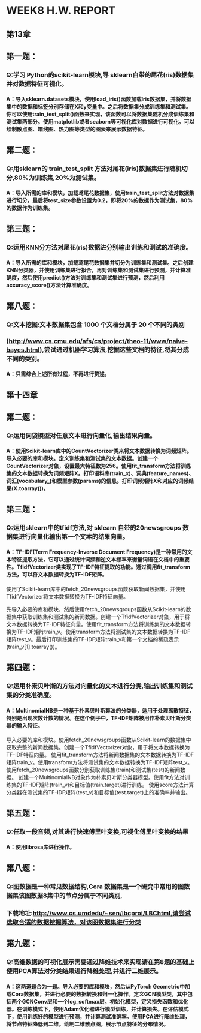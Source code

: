 # WEEK8 H.W. REPORT

## 第13章

## 第一题：

### Q:学习 Python的scikit-learn模块,导 sklearn自带的尾花(ris)数据集并对数据特征可视化。

#### A：导入sklearn.datasets模块，使用load_iris()函数加载Iris数据集，并将数据集中的数据和标签分别存储在X和y变量中。之后将数据集分成训练集和测试集。你可以使用train_test_split()函数来实现，该函数可以将数据集随机分成训练集和测试集两部分。使用matplotlib或者seaborn等可视化库对数据进行可视化。可以绘制散点图、箱线图、热力图等类型的图表来展示数据特征。

## 第二题：

### Q:用sklearn的 train_test_split 方法对尾花(iris)数据集进行随机切分,80%为训练集,20%为测试集。

#### A：导入所需的库和模块，加载鸢尾花数据集，使用train_test_split方法对数据集进行切分。最后将test_size参数设置为0.2，即将20%的数据作为测试集，80%的数据作为训练集。

## 第三题：

### Q:运用KNN分方法对尾花(ris)数据进分别输出训练和测试的准确度。

#### A：导入所需的库和模块，加载鸢尾花数据集并切分为训练集和测试集。之后创建KNN分类器，并使用训练集进行拟合，再对训练集和测试集进行预测，并计算准确度，然后使用predict()方法对训练集和测试集进行预测，然后利用accuracy_score()方法计算准确度。

## 第八题：

### Q:文本挖掘:文本数据集包含 1000 个文档分属于 20 个不同的类别
### (http://www.cs.cmu.edu/afs/cs/project/theo-11/www/naive-bayes.html),尝试通过机器学习算法,挖掘这些文档的特征,将其分成不同的类别。

#### A：只需综合上述所有过程，不再进行赘述。

## 第十四章

## 第二题：

### Q:运用词袋模型对任意文本进行向量化,输出结果向量。

#### A：使用Scikit-learn库中的CountVectorizer类来将文本数据转换为词频矩阵。导入必要的库和模块。定义训练集和测试集的文本数据。创建一个CountVectorizer对象，设置最大特征数为256。使用fit_transform方法将训练集的文本数据转换为词频矩阵X。打印语料库(train_x)、词典(feature_names)、词汇(vocabulary_)和模型参数(params)的信息。打印词频矩阵X和对应的词频结果(X.toarray())。

## 第三题：

### Q:运用sklearn中的tfidf方法,对 sklearn 自带的20newsgroups 数据集进行向量化输出第一个文本的结果向量。

#### A：TF-IDF(Term Frequency-Inverse Document Frequency)是一种常用的文本特征提取方法，它可以通过统计词频和逆文本频率来衡量词语在文档中的重要性。TfidfVectorizer类实现了TF-IDF特征提取的功能。通过调用fit_transform方法，可以将文本数据转换为TF-IDF矩阵。
使用了Scikit-learn库中的fetch_20newsgroups函数获取新闻数据集，并使用TfidfVectorizer将文本数据转换为TF-IDF特征向量。
  
  先导入必要的库和模块，然后使用fetch_20newsgroups函数从Scikit-learn的数据集中获取训练集和测试集的新闻数据。创建一个TfidfVectorizer对象，用于将文本数据转换为TF-IDF特征向量。使用fit_transform方法将训练集的文本数据转换为TF-IDF矩阵train_v。使用transform方法将测试集的文本数据转换为TF-IDF矩阵test_v。最后打印训练集的TF-IDF矩阵train_v和第一个文档的稀疏表示(train_v[1].toarray())。

## 第四题：

### Q:运用朴素贝叶斯的方法对向量化的文本进行分类,输出训练集和测试集的分类准确度。

#### A：MultinomialNB是一种基于朴素贝叶斯算法的分类器，适用于处理离散特征，特别是出现次数计数的情况。在这个例子中，TF-IDF矩阵被用作朴素贝叶斯分类器的输入特征。

导入必要的库和模块。使用fetch_20newsgroups函数从Scikit-learn的数据集中获取完整的新闻数据集。创建一个TfidfVectorizer对象，用于将文本数据转换为TF-IDF特征向量。
使用fit_transform方法将新闻数据集的文本数据转换为TF-IDF矩阵train_v。使用transform方法将测试集的文本数据转换为TF-IDF矩阵test_v。使用fetch_20newsgroups函数分别获取训练集(train)和测试集(test)的新闻数据。
创建一个MultinomialNB对象作为朴素贝叶斯分类器模型。使用fit方法对训练集的TF-IDF矩阵(train_v)和目标值(train.target)进行训练。
使用score方法计算分类器在测试集的TF-IDF矩阵(test_v)和目标值(test.target)上的准确率并输出。

## 第五题：

### Q:任取一段音频,对其进行快速傅里叶变换,可视化傅里叶变换的结果

#### A：使用librosa库进行操作。

## 第八题：

### Q:图数据是一种常见数据结构,Cora 数据集是一个研究中常用的图数据集该图数据8集中的节点分属于不同类别,
### 下载地址:http://www.cs.umdedu/~sen/lbcproi/LBChtml,请尝试选取合适的数据挖掘算法，对该图数据集进行分类

## 第九题：

### Q:高维数据的可视化展示需要通过降维技术来实现请在第8题的基础上使用PCA算法对分类结果进行降维处理,并进行二维展示。

#### A：这两道题合为一题。导入必要的库和模块，然后从PyTorch Geometric中加载Cora数据集，并进行必要的数据转换和归一化操作。定义GCN模型类，其中包括两个GCNConv层和一个log_softmax层。初始化模型，定义损失函数和优化器。在训练模式下，使用Adam优化器进行模型训练，并计算损失。在评估模式下，使用训练好的模型进行预测，并计算测试准确率。使用PCA进行降维处理，将节点特征降低到二维。绘制二维散点图，展示节点特征的分布情况。

